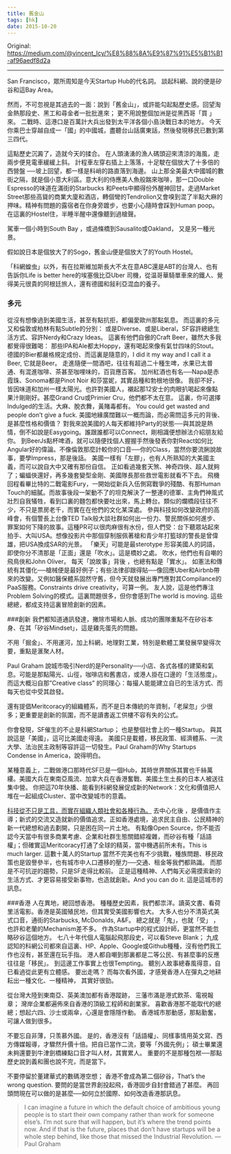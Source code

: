 ```yaml
---
title: 舊金山
tags: [hk]
date: 2015-10-20
---
```


Original:
https://medium.com/@vincent_lcy/%E8%88%8A%E9%87%91%E5%B1%B1-af96aedf8d2a

---

San Francisco，眾所周知是今天Startup Hub的代名詞。
談起科網、說的便是矽谷和這Bay Area。

然而，不可忽視是其過去的一面：說到「舊金山」，或許能勾起點歷史感。回望淘金熱那段史、黑工和尋金者一批批進來；
更不用說整個加洲是從黑西哥「買 」來。
二戰時、這港口是百萬計大兵出發到太平洋各個小島決戰日本的地方。
今天你乘巴士穿越自成一「國」的中國城，盡聽台山話廣東話，然後發現移民已數到第三四代。

這點歷史沉澱了，造就今天的揉合。
在人頭湧湧的漁人碼頭迎來清涼的海風，走兩步便見電車緩緩上斜。
計程車左穿右插上上落落，十足駛在個放大了十多倍的西營盤 ──坡上回望，都一樣是料峭的路直落到海邊。
山上那全美最大中國城的數街之隔，就是個小意大利區。意大利的侍應美人魚般踹來咖啡，那一口Double Espresso的味道在滿街的Starbucks 和Peets中顯得份外醒神回甘。走過Market Street那些高聳的商業大廈和酒店，轉個彎的Tendrolion又會嗅到混了半點大麻的押味。精神有問題的露宿者在你身旁踱步，也要小心隨時會踩到Human poop。在這裏的Hostel住，半睡半醒中還像聽到過槍聲。

駕車一個小時到South Bay ，或過條橋到Sausalito或Oakland，
又是另一種光景。

假如說日本是個放大了的Sogo，舊金山便是個放大了的Youth Hostel。

「科網蝗虫」以外，有在拉斯維加斯長大不太在意ABC還是ABT的台灣人、也有告訴你Life is better here的埃塞俄比亞Uber 司機，從温哥華騎單車來的鐵人、覺得美元很貴的阿根廷旅人，還有德國和敍利亞混血的養子。

### 多元
從沒有想像過到美國生活，甚至有點抗拒，都偏愛歐州那點氣息。
而這裏的多元又和倫敦或柏林有點Subtle的分別：
或是Diverse、或是Liberal，SF容許總總生活方式、容許Nerdy和Crazy Ideas。
這裏有他們自傲的Craft Beer，雖然大多我都覺得很難喝：
那些IPA和Ale都太Hoppy，還有喝起來像有氣廿四味的Stout。
德國的Bier都嚴格規定成份、而這裏是隨意的，I did it my way and I call it a Beer, 它就是Beer。
走進隨便一間酒吧，往往有超過二十種生啤，水果已太普通、有混進咖啡、茶甚至咖哩味的，百貨應百客。
加州紅酒也有名──Napa是赤霞珠、Sonoma都是Pinot Noir 和莎當妮，其實品種和勃根地很像。
我卻不好，皆因味道和加州一樣太陽光。也許對美國人，襯起那12安士的肉眼扒喝起來像點果汁剛剛好。甚麼Grand Cru或Primier Cru，他們都不太在意。
這裏，你可選擇Indulged的生活。大麻、脫衣舞，黃賭毒都有。
You could get wasted and people don’t give a fuck.
美國地緣廣闊難以一概而論，而必需問這多元的背後、是甚麼性格和價值？
對我來說美國的人每天都維持Party的狀態──與其說是熱情，倒不如說是Easygoing。誰跟誰都可以Connect，剛相識便想辦法介紹朋友給你。
到BeerJs點杯啤酒，就可以隨便找個人握握手然後發表你對React如何比Angular好的偉論。不像倫敦那麼計較你的口音──你的Class，當然你要流脷說故事，要學Impress，那是後話。
美國一樣有「左膠」，也有人所熟知的大美國主義，而可以說自大中又確有那份自信。
正如看過幾套天煞、神奇四俠、超人就夠了；蝙蝠俠還好，再多幾套變型金剛、美國隊長那些救世電影就看不下去。
飛機回程看畢比特的二戰電影Fury，一開始從新兵入伍側寫戰爭的殘酷、有那Human Touch的細膩。而故事後段一架動不了的坦克解決了一整連的德軍、主角們神風式壯烈自我犠牲，看到口裏的麵包都快要吐出來，馬上轉台。類似的爛橋段往往不少，不只是票房老千，而實在在他們的文化某深處。
參與科技如何改變政府的高峰會，有個警長上台像TED Talk般大談社群如何出一份力、警民關係如何進步、罪案如何下降的故事。這種PR可以很肉麻很有水份，但人們受：台下聽眾站起來拍手、大叫USA。想像投影片中那個穿制服佩著槍和青少年打籃球的警長是曾偉雄，把USA換成SAR的光景。
「樂天」可能是最sterotype 形容美國人的詞語，即使你分不清那是「正面」還是「吹水」。這是橋妙之處。
吹水，他們也有自嘲的飛鳥俠和John Oliver。
每天「說故事」背後 ，也總有點是「實水」。
如憲法和傳統有其僵化──槍械便是最好例子；有些法律卻跟得貼──像回應Uber和Airbnb帶來的改變。又例如醫保體系固然守舊，但今天就發展出專門應對其Compilance的PaaS服務。Constraints drive creativity，可算一例。
友人說，這是他們專注Problem Solving的模式。這裏問題很多，但你會感到The world is moving.
這些總總，都成支持這裏冒險創新的因素。

###創新
我們都知道通訊發達，撇除市場和人脈、成功的團隊重點不在矽谷本身、在其「矽谷Mindset」，這是雞先蛋先的問題。

不用「掘金」、不用運河，加上科網，地理對工業，特別是軟體工業發展早變得次要，重點是滙聚人材。

Paul Graham 說城市吸引Nerd的是Personality──小店、各式各樣的建築和氣息。可能是那點陽光、山徑，咖啡店和舊書店，或港人掛在口邊的「生活態度」。而這大概沿自那”Creative class” 的同理心：每撮人能能建立自已的生活方式、而每天也從中受其啟發。

還有提倡Meritcoracy的組織體系，而不是日本傳統的年資制，「老屎忽」少很多；更重要是創新的氛圍，而不是讀書返工供樓不容有失的公式。

你會發現，SF催生的不止是科網Startup；
也是整個社會上的一種Startup。
與其說這是「美國」，這可比美國走得遠。
美國只是載體，移民政策、經濟體系、一流大學、法治民主政制等容許這一切發生。Paul Graham的Why Startups Condense in America，說得明白。

某種意義上，二戰做港口那時代SF已是一個Hub，其時世界關係其實也千絲萬縷。美國大兵在東南亞風流、加拿大兵在香港奮戰、美國土生土長的日本人被送往集中營。
你把這70年快播、能看到科網發展促成新的Network：文化和價值把人堆在一起組成Cluster、當中改變城市的意義。

[科技從不只是工具，而實在組織人類社會和各種行為。](https://books.google.com.hk/books?id=NjmNBwAAQBAJ&lpg=PA64&ots=SH-cBz7kUA&dq=strange%20tools%20technology&pg=PA24#v=onepage&q&f=false)
去中心化後 ，是價值作主導；新式的交流又造就新的價值追求。正如香港處境，追求民主自由、公民精神的新一代總想和過去劃開，只是困在同一片土地。
有點像Open Source，你不能否認今天當中有很多商業考慮、企業和社群生態關錯綜複雜，而矽谷有種「話語權」；但確實這Meritcoracy打通了全球的精英，當中機遇前所未有。This is much larger.
這數十萬人的Startup 當然不完美也有不少挑戰，種族問題、移民政策也是毀譽參半，也有城市中人口遷移的壓力──交通、租金等我們都熟識。
而那是不可抗逆的趨勢，只是SF走得比較前。
正是這種精神、人們每天必需摸索新的生活方式、才更容易接受新事物，也造就創新。And you can do it.
這是這城市的訊息。

###香港
人在異地，總回想香港。
種種歷史因素，我們都祟洋。讀英文書、看荷里活電影。香港是英國殖民地，但其實受美國影響也大。
大多人也分不清英式美式口音，通街的Starbucks, McDonalds, A&F。
總之就是「鬼」，也就「受」 ，也許和老蘭的Mechanism差不多。
作為Startup中的程式設計師，更當然不能忽略矽谷這個地方。
七八十年代個人電腦起飛那段史，可以看Steve Blank；
九成認知的科網公司都來自這裏、HP、Apple、Google或Github種種，沒有他們我工作也沒有，甚至還在玩手指。
港人都自嘲到那裏都是二等公民、有甚麼事的反應往往是「移民」。
到這邊工作事實上也很Tempting。
聽別人故事總春風得意，自已看過從此更有立體感。
要出走嗎？
而每次看外國，才感覺香港人在彈丸之地耕耘出一種文化、一種精神，
其實好很勁。

從台灣大陸到東南亞、英美澳加都有香港蹤跡，
三藩市滿是港式飲茶、電視報章；
灣岸企業都遍佈來自香港的頂級工程師和創業家。
喜歡香港那不能取代的總總；想起六四、沙士或兩傘，心還是會隱隱作動。
香港城市那動感，那點勤奮，可讓人做到很多。

不要忘自非薄，只羡慕外國。
是的，香港沒有「話語權」、同樣事情用英文寫、西方傳媒報導，才驟然升價十倍。把自已當作二流，要等「外國先例」；
碩士畢業還未夠還要到牛津劍橋練點口音才叫人材，其實累人。
重要的不是那種包袱──那點歷史說到義和團也說不完，而是當下。

不要停留於董建華式的數碼港空想；
香港不會成為第二個矽谷，That’s the wrong question.
要問的是當世界創投起飛，香港固步自封會錯過了甚麼。
再回頭問現在可以做的是甚麼──如何立於國際、如何改造香港那訊息。

> I can imagine a future in which the default choice of ambitious young people is to start their own company rather than work for someone else’s. I’m not sure that will happen, but it’s where the trend points now. And if that is the future, places that don’t have startups will be a whole step behind, like those that missed the Industrial Revolution. — Paul Graham
